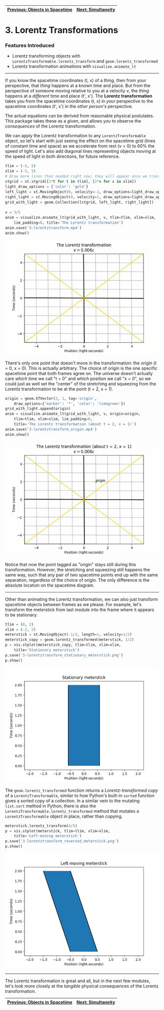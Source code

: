 [Previous: Objects in Spacetime](2-objects.md) | [Next: Simultaneity](4-simultaneity.md)
--- | ---

# 3. Lorentz Transformations

### Features Introduced
- Lorentz transforming objects with `LorentzTransformable.lorentz_transform` and `geom.lorentz_transformed`
- Lorentz transformation animations with `visualize.animate_lt`

---

If you know the spacetime coordinates (t, x) of a *thing*, then from your perspective, that *thing* happens at a known time and place. But from the perspective of someone moving relative to you at a velocity *v*, the *thing* happens at a *different* time and place (t', x'). The **Lorentz transformation** takes you from the spacetime coordinates (t, x) in *your* perspective to the spacetime coordinates (t', x') in the *other person's* perspective.

The actual equations can be derived from reasonable physical postulates. This package takes these as a *given*, and allows you to observe the *consequences* of the Lorentz transformation.

We can apply the Lorentz transformation to any `LorentzTransformable` object, so let's start with just seeing the effect on the spacetime grid (lines of constant time and space) as we accelerate from rest (v = 0) to 60% the speed of light. Let's also add diagonal lines representing objects moving at the speed of light in both directions, for future reference.

```python
tlim = (-5, 5)
xlim = (-5, 5)
# Draw more lines than needed right now; they will appear once we transform
stgrid = st.stgrid([2*t for t in tlim], [2*x for x in xlim])
light_draw_options = {'color': 'gold'}
left_light = st.MovingObject(0, velocity=-1, draw_options=light_draw_options)
right_light = st.MovingObject(0, velocity=1, draw_options=light_draw_options)
grid_with_light = geom.Collection([stgrid, left_light, right_light])

v = 3/5
anim = visualize.animate_lt(grid_with_light, v, tlim=tlim, xlim=xlim,
    lim_padding=0, title='The Lorentz transformation')
anim.save('3-lorentztransform.mp4')
anim.show()
```
![The Lorentz transformation](figures/3-lorentztransform.gif)

There's only one point that doesn't move in the transformation: the origin (t = 0, x = 0). This is actually arbitrary. The choice of origin is the one specific spacetime point that both frames agree on. The universe doesn't actually care *which* time we call "t = 0" and *which* position we call "x = 0", so we could just as well set the "center" of the stretching and squeezing from the Lorentz transformation to be at the point (t = 2, x = 1).

```python
origin = geom.STVector(2, 1, tag='origin',
    draw_options={'marker': '*', 'color': 'limegreen'})
grid_with_light.append(origin)
anim = visualize.animate_lt(grid_with_light, v, origin=origin,
    tlim=tlim, xlim=xlim, lim_padding=0,
    title='The Lorentz transformation (about t = 2, x = 1)')
anim.save('3-lorentztransform_origin.mp4')
anim.show()
```
![The Lorentz transformation about (t = 2, x = 1)](figures/3-lorentztransform_origin.gif)

Notice that now the point tagged as "origin" stays still during this transformation. However, the stretching and squeezing still happens the same way, such that any pair of two spacetime points end up with the same separation, regardless of the choice of origin. The only difference is the absolute location on the spacetime diagram.

---

Other than animating the Lorentz transformation, we can also just transform spacetime objects between frames as we please. For example, let's transform the meterstick from last module into the frame where it appears to be stationary.

```python
tlim = (0, 2)
xlim = (-2, 2)
meterstick = st.MovingObject(-1/2, length=1, velocity=1/2)
meterstick_copy = geom.lorentz_transformed(meterstick, 1/2)
p = vis.stplot(meterstick_copy, tlim=tlim, xlim=xlim,
    title='Stationary meterstick')
p.save('3-lorentztransform_stationary_meterstick.png')
p.show()
```
![Meterstick in its rest frame](figures/3-lorentztransform_stationary_meterstick.png)

The `geom.lorentz_transformed` function returns a *Lorentz-transformed copy* of a `LorentzTransformable`, similar to how Python's built-in `sorted` function gives a sorted copy of a collection. In a similar vein to the mutating `list.sort` method in Python, there is also the `LorentzTransformable.lorentz_transformed` method that mutates a `LorentzTransformable` object in place, rather than copying.

```python
meterstick.lorentz_transform(4/5)
p = vis.stplot(meterstick, tlim=tlim, xlim=xlim,
    title='Left-moving meterstick')
p.save('3-lorentztransform_reversed_meterstick.png')
p.show()
```
![Meterstick with its direction of motion reversed](figures/3-lorentztransform_reversed_meterstick.png)

---

The Lorentz transformation is great and all, but in the next few modules, let's look more closely at the *tangible* physical consequences of the Lorentz transformation.

[Previous: Objects in Spacetime](2-objects.md) | [Next: Simultaneity](4-simultaneity.md)
--- | ---